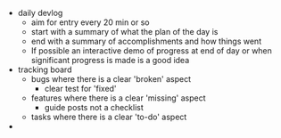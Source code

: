 - daily devlog
  - aim for entry every 20 min or so
  - start with a summary of what the plan of the day is
  - end with a summary of accomplishments and how things went
  - If possible an interactive demo of progress at end of day or when significant progress is made is a good idea
- tracking board
  - bugs where there is a clear 'broken' aspect
    - clear test for 'fixed'
  - features where there is a clear 'missing' aspect
    - guide posts not a checklist
  - tasks where there is a clear 'to-do' aspect
- 